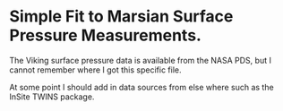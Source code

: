 # Simple Fit to Marsian Surface Pressure Measurements.

The Viking surface pressure data is available from the NASA PDS, but I cannot remember where I got this specific file.

At some point I should add in data sources from else where such as the InSite TWINS package.

